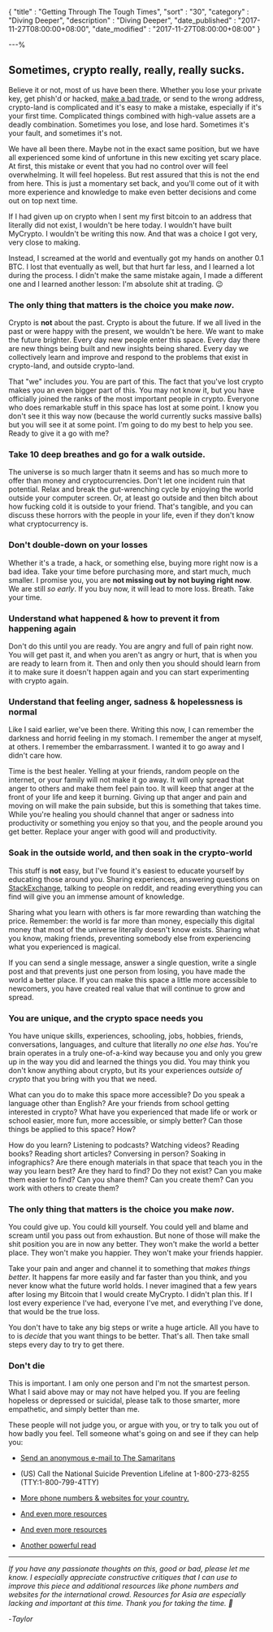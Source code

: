 {
"title"       : "Getting Through The Tough Times",
"sort"        : "30",
"category"    : "Diving Deeper",
"description" : "Diving Deeper",
"date_published" : "2017-11-27T08:00:00+08:00",
"date_modified"  : "2017-11-27T08:00:00+08:00"
}

---%


## Sometimes, crypto really, really, really sucks.

Believe it or not, most of us have been there. Whether you lose your private key, get phish'd or hacked, [make a bad trade](https://www.reddit.com/r/ethtrader/comments/606fz4/my_final_margin_call/df3utfr/), or send to the wrong address, crypto-land is complicated and it's easy to make a mistake, especially if it's your first time. Complicated things combined with high-value assets are a deadly combination. Sometimes you lose, and lose hard. Sometimes it's your fault, and sometimes it's not.

We have all been there. Maybe not in the exact same position, but we have all experienced some kind of unfortune in this new exciting yet scary place. At first, this mistake or event that you had no control over will feel overwhelming. It will feel hopeless. But rest assured that this is not the end from here. This is just a momentary set back, and you'll come out of it with more experience and knowledge to make even better decisions and come out on top next time. 

If I had given up on crypto when I sent my first bitcoin to an address that literally did not exist, I wouldn't be here today. I wouldn't have built MyCrypto. I wouldn't be writing this now. And that was a choice I got very, very close to making.

Instead, I screamed at the world and eventually got my hands on another 0.1 BTC. I lost that eventually as well, but that hurt far less, and I learned a lot during the process. I didn't make the same mistake again, I made a different one and I learned another lesson: I'm absolute shit at trading. 😉

### The only thing that matters is the choice you make *now*.

Crypto is **not** about the past. Crypto is about the future. If we all lived in the past or were happy with the present, we wouldn't be here. We want to make the future brighter. Every day new people enter this space. Every day there are new things being built and new insights being shared. Every day we collectively learn and improve and respond to the problems that exist in crypto-land, and outside crypto-land.

That "we" includes *you*. You are part of this. The fact that you've lost crypto makes you an even bigger part of this. You may not know it, but you have officially joined the ranks of the most important people in crypto. Everyone who does remarkable stuff in this space has lost at some point.  I know you don't see it this way now (because the world currently sucks massive balls) but you will see it at some point. I'm going to do my best to help you see. Ready to give it a go with me?

### Take 10 deep breathes and go for a walk outside.

The universe is so much larger thatn it seems and has so much more to offer than money and cryptocurrencies. Don't let one incident ruin that potential. Relax and break the gut-wrenching cycle by enjoying the world outside your computer screen. Or, at least go outside and then bitch about how fucking cold it is outside to your friend. That's tangible, and you can discuss these horrors with the people in your life, even if they don't know what cryptocurrency is.

### Don't double-down on your losses

Whether it's a trade, a hack, or something else, buying more right now is a bad idea. Take your time before purchasing more, and start much, much smaller. I promise you, you are **not missing out by not buying right now**. We are still *so early*. If you buy now, it will lead to more loss. Breath. Take your time.

### Understand what happened & how to prevent it from happening again

Don't do this until you are ready. You are angry and full of pain right now. You will get past it, and when you aren't as angry or hurt, that is when you are ready to learn from it. Then and only then you should should learn from it to make sure it doesn't happen again and you can start experimenting with crypto again.

### Understand that feeling anger, sadness & hopelessness is normal

Like I said earlier, we've been there. Writing this now, I can remember the darkness and horrid feeling in my stomach. I remember the anger at myself, at others. I remember the embarrassment. I wanted it to go away and I didn't care how.

Time is the best healer. Yelling at your friends, random people on the internet, or your family will not make it go away. It will only spread that anger to others and make them feel pain too. It will keep that anger at the front of your life and keep it burning. Giving up that anger and pain and moving on will make the pain subside, but this is something that takes time. While you're healing you should channel that anger or sadness into productivity or something you enjoy so that you, and the people around you get better. Replace your anger with good will and productivity.

### Soak in the outside world, and then soak in the crypto-world

This stuff is **not** easy, but I've found it's easiest to educate yourself by educating those around you. Sharing experiences, answering questions on [StackExchange](https://ethereum.stackexchange.com/), talking to people on reddit, and reading everything you can find will give you an immense amount of knowledge.

Sharing what you learn with others is far more rewarding than watching the price. Remember: the world is far more than money, especially this digital money that most of the universe literally doesn't know exists. Sharing what you know, making friends, preventing somebody else from experiencing what you experienced is magical.

If you can send a single message, answer a single question, write a single post and that prevents just one person from losing, you have made the world a better place. If you can make this space a little more accessible to newcomers, you have created real value that will continue to grow and spread.

### You are unique, and the crypto space needs you

You have unique skills, experiences, schooling, jobs, hobbies, friends, conversations, languages, and culture that literally *no one else has*. You're brain operates in a truly one-of-a-kind way because you and only you grew up in the way you did and learned the things you did. You may think you don't know anything about crypto, but its your experiences *outside of crypto* that you bring with you that we need.

What can you do to make this space more accessible? Do you speak a language other than English? Are your friends from school getting interested in crypto? What have you experienced that made life or work or school easier, more fun, more accessible, or simply better? Can those things be applied to this space? How?

How do you learn? Listening to podcasts? Watching videos? Reading books? Reading short articles? Conversing in person? Soaking in infographics? Are there enough materials in that space that teach you in the way you learn best? Are they hard to find? Do they not exist? Can you make them easier to find? Can you share them? Can you create them? Can you work with others to create them?

### The only thing that matters is the choice you make *now*.

You could give up. You could kill yourself. You could yell and blame and scream until you pass out from exhaustion. But none of those will make the shit position you are in now any better. They won't make the world a better place. They won't make you happier. They won't make your friends happier.

Take your pain and anger and channel it to something that *makes things better*. It happens far more easily and far faster than you think, and you never know what the future world holds. I never imagined that a few years after losing my Bitcoin that I would create MyCrypto. I didn't plan this. If I lost every experience I've had, everyone I've met, and everything I've done, that would be the true loss.

You don't have to take any big steps or write a huge article. All you have to to is *decide* that you want things to be better. That's all. Then take small steps every day to try to get there.


### Don't die

This is important. I am only one person and I'm not the smartest person. What I said above may or may not have helped you. If you are feeling hopeless or depressed or suicidal, please talk to those smarter, more empathetic, and simply better than me.

These people will not judge you, or argue with you, or try to talk you out of how badly you feel. Tell someone what's going on and see if they can help you:

- [Send an anonymous e-mail to The Samaritans](https://metanoia.org/suicide/samaritans.htm)

- (US) Call the National Suicide Prevention Lifeline at 1-800-273-8255 (TTY:1-800-799-4TTY)

- [More phone numbers & websites for your country.](http://codedredalert.tumblr.com/post/109005732295/helpline-masterlist)

- [And even more resources](https://www.samaritans.org/how-we-can-help-you/other-sources-help)

- [And even more resources](http://www.yourlifecounts.org/need-help/crisis-lines)

- [Another powerful read](https://metanoia.org/suicide/samaritans.htm)


---

*If you have any passionate thoughts on this, good or bad, please let me know. I especially appreciate constructive critiques that I can use to improve this piece and additional resources like phone numbers and websites for the international crowd. Resources for Asia are especially lacking and important at this time. Thank you for taking the time. 💖*

-*Taylor*
